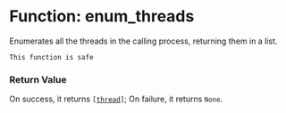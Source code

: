 # Function: enum_threads

Enumerates all the threads in the calling process, returning them in a list.

```admonish success title=""
This function is safe
```

### Return Value
On success, it returns <code>[[thread](./objects-thread.md)]</code>; On failure, it returns `None`.
